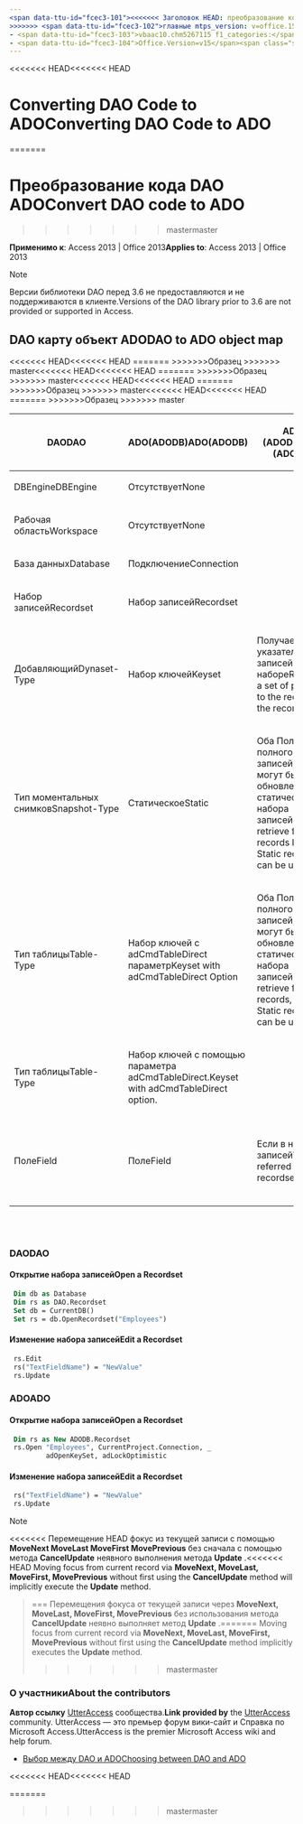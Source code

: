 ```yaml
---
<span data-ttu-id="fcec3-101"><<<<<<< Заголовок HEAD: преобразование кода DAO для ADO TOCTitle: преобразование кода DAO для ADO ms:assetid: 4720906b-d6b1-aa6d-3b18-ff828d16acae ms:mtpsurl: https://msdn.microsoft.com/library/Ff193201(v=office.15) ms:contentKeyID: 48544585 ms.date: 09/18/2015 === заголовок: преобразование DAO код для ADO TOCTitle: преобразование DAO кода для ADO ms:assetid: 4720906b-d6b1-aa6d-3b18-ff828d16acae ms:mtpsurl: https://msdn.microsoft.com/library/Ff193201(v=office.15) ms:contentKeyID: 48544585 ms.date: 10/16/2018</span><span class="sxs-lookup"><span data-stu-id="fcec3-101"><<<<<<< HEAD title: Converting DAO Code to ADO TOCTitle: Converting DAO Code to ADO ms:assetid: 4720906b-d6b1-aa6d-3b18-ff828d16acae ms:mtpsurl: https://msdn.microsoft.com/library/Ff193201(v=office.15) ms:contentKeyID: 48544585 ms.date: 09/18/2015 ======= title: Convert DAO code to ADO TOCTitle: Convert DAO code to ADO ms:assetid: 4720906b-d6b1-aa6d-3b18-ff828d16acae ms:mtpsurl: https://msdn.microsoft.com/library/Ff193201(v=office.15) ms:contentKeyID: 48544585 ms.date: 10/16/2018</span></span>
>>>>>>> <span data-ttu-id="fcec3-102">главные mtps_version: v=office.15 f1_keywords:</span><span class="sxs-lookup"><span data-stu-id="fcec3-102">master mtps_version: v=office.15 f1_keywords:</span></span>
- <span data-ttu-id="fcec3-103">vbaac10.chm5267115 f1_categories:</span><span class="sxs-lookup"><span data-stu-id="fcec3-103">vbaac10.chm5267115 f1_categories:</span></span>
- <span data-ttu-id="fcec3-104">Office.Version=v15</span><span class="sxs-lookup"><span data-stu-id="fcec3-104">Office.Version=v15</span></span>
---
```


<span data-ttu-id="fcec3-105"><<<<<<< HEAD</span><span class="sxs-lookup"><span data-stu-id="fcec3-105"><<<<<<< HEAD</span></span>
# <a name="converting-dao-code-to-ado"></a><span data-ttu-id="fcec3-106">Converting DAO Code to ADO</span><span class="sxs-lookup"><span data-stu-id="fcec3-106">Converting DAO Code to ADO</span></span>
=======
# <a name="convert-dao-code-to-ado"></a><span data-ttu-id="fcec3-107">Преобразование кода DAO ADO</span><span class="sxs-lookup"><span data-stu-id="fcec3-107">Convert DAO code to ADO</span></span>
>>>>>>> <span data-ttu-id="fcec3-108">master</span><span class="sxs-lookup"><span data-stu-id="fcec3-108">master</span></span>

<span data-ttu-id="fcec3-109">**Применимо к**: Access 2013 | Office 2013</span><span class="sxs-lookup"><span data-stu-id="fcec3-109">**Applies to**: Access 2013 | Office 2013</span></span>

> [!NOTE]
> <span data-ttu-id="fcec3-110">Версии библиотеки DAO перед 3.6 не предоставляются и не поддерживаются в клиенте.</span><span class="sxs-lookup"><span data-stu-id="fcec3-110">Versions of the DAO library prior to 3.6 are not provided or supported in Access.</span></span>

## <a name="dao-to-ado-object-map"></a><span data-ttu-id="fcec3-111">DAO карту объект ADO</span><span class="sxs-lookup"><span data-stu-id="fcec3-111">DAO to ADO object map</span></span>

<table>
<colgroup>
<col style="width: 33%" />
<col style="width: 33%" />
<col style="width: 33%" />
</colgroup>
<thead>
<tr class="header">
<th><p><span data-ttu-id="fcec3-112"><strong>DAO</strong></span><span class="sxs-lookup"><span data-stu-id="fcec3-112"><strong>DAO</strong></span></span></p></th>
<span data-ttu-id="fcec3-113"><<<<<<< HEAD</span><span class="sxs-lookup"><span data-stu-id="fcec3-113"><<<<<<< HEAD</span></span>
<th><p><span data-ttu-id="fcec3-114"><strong>ADO(ADODB)</strong></span><span class="sxs-lookup"><span data-stu-id="fcec3-114"><strong>ADO(ADODB)</strong></span></span></p></th>
=======
<th><p><span data-ttu-id="fcec3-115"><strong>ADO (ADODB)</strong></span><span class="sxs-lookup"><span data-stu-id="fcec3-115"><strong>ADO (ADODB)</strong></span></span></p></th><span data-ttu-id="fcec3-116">
>>>>>>>Образец</span><span class="sxs-lookup"><span data-stu-id="fcec3-116">
>>>>>>> master</span></span>
<th><p><span data-ttu-id="fcec3-117"><strong>Примечание</strong></span><span class="sxs-lookup"><span data-stu-id="fcec3-117"><strong>Note</strong></span></span></p></th>
</tr>
</thead>
<tbody>
<tr class="odd">
<td><p><span data-ttu-id="fcec3-118">DBEngine</span><span class="sxs-lookup"><span data-stu-id="fcec3-118">DBEngine</span></span></p></td>
<td><p><span data-ttu-id="fcec3-119">Отсутствует</span><span class="sxs-lookup"><span data-stu-id="fcec3-119">None</span></span></p></td>
<td><p></p></td>
</tr>
<tr class="even">
<td><p><span data-ttu-id="fcec3-120">Рабочая область</span><span class="sxs-lookup"><span data-stu-id="fcec3-120">Workspace</span></span></p></td>
<td><p><span data-ttu-id="fcec3-121">Отсутствует</span><span class="sxs-lookup"><span data-stu-id="fcec3-121">None</span></span></p></td>
<td><p></p></td>
</tr>
<tr class="odd">
<td><p><span data-ttu-id="fcec3-122">База данных</span><span class="sxs-lookup"><span data-stu-id="fcec3-122">Database</span></span></p></td>
<td><p><span data-ttu-id="fcec3-123">Подключение</span><span class="sxs-lookup"><span data-stu-id="fcec3-123">Connection</span></span></p></td>
<td><p></p></td>
</tr>
<tr class="even">
<td><p><span data-ttu-id="fcec3-124">Набор записей</span><span class="sxs-lookup"><span data-stu-id="fcec3-124">Recordset</span></span></p></td>
<td><p><span data-ttu-id="fcec3-125">Набор записей</span><span class="sxs-lookup"><span data-stu-id="fcec3-125">Recordset</span></span></p></td>
<td><p></p></td>
</tr>
<tr class="odd">
<td><p><span data-ttu-id="fcec3-126">Добавляющий</span><span class="sxs-lookup"><span data-stu-id="fcec3-126">Dynaset-Type</span></span></p></td>
<td><p><span data-ttu-id="fcec3-127">Набор ключей</span><span class="sxs-lookup"><span data-stu-id="fcec3-127">Keyset</span></span></p></td>
<span data-ttu-id="fcec3-128"><<<<<<< HEAD</span><span class="sxs-lookup"><span data-stu-id="fcec3-128"><<<<<<< HEAD</span></span>
<td><p><span data-ttu-id="fcec3-129">Получает набор указатели на записей в наборе</span><span class="sxs-lookup"><span data-stu-id="fcec3-129">Retrieves a set of pointers to the records in the recordset</span></span></p></td>
=======
<td><p><span data-ttu-id="fcec3-130">Извлекает набор указателей на записи в наборе записей.</span><span class="sxs-lookup"><span data-stu-id="fcec3-130">Retrieves a set of pointers to the records in the recordset.</span></span></p></td><span data-ttu-id="fcec3-131">
>>>>>>>Образец</span><span class="sxs-lookup"><span data-stu-id="fcec3-131">
>>>>>>> master</span></span>
</tr>
<tr class="even">
<td><p><span data-ttu-id="fcec3-132">Тип моментальных снимков</span><span class="sxs-lookup"><span data-stu-id="fcec3-132">Snapshot-Type</span></span></p></td>
<td><p><span data-ttu-id="fcec3-133">Статическое</span><span class="sxs-lookup"><span data-stu-id="fcec3-133">Static</span></span></p></td>
<span data-ttu-id="fcec3-134"><<<<<<< HEAD</span><span class="sxs-lookup"><span data-stu-id="fcec3-134"><<<<<<< HEAD</span></span>
<td><p><span data-ttu-id="fcec3-135">Оба Получение полного записей, но могут быть обновлены статического набора записей.</span><span class="sxs-lookup"><span data-stu-id="fcec3-135">Both retrieve full records but a Static recordset can be updated.</span></span></p></td>
</tr>
<tr class="odd">
<td><p><span data-ttu-id="fcec3-136">Тип таблицы</span><span class="sxs-lookup"><span data-stu-id="fcec3-136">Table-Type</span></span></p></td>
<td><p><span data-ttu-id="fcec3-137">Набор ключей с adCmdTableDirect параметр</span><span class="sxs-lookup"><span data-stu-id="fcec3-137">Keyset with adCmdTableDirect Option</span></span></p></td>
=======
<td><p><span data-ttu-id="fcec3-138">Оба Получение полного записей, но могут быть обновлены статического набора записей.</span><span class="sxs-lookup"><span data-stu-id="fcec3-138">Both retrieve full records, but a Static recordset can be updated.</span></span></p></td>
</tr>
<tr class="odd">
<td><p><span data-ttu-id="fcec3-139">Тип таблицы</span><span class="sxs-lookup"><span data-stu-id="fcec3-139">Table-Type</span></span></p></td>
<td><p><span data-ttu-id="fcec3-140">Набор ключей с помощью параметра adCmdTableDirect.</span><span class="sxs-lookup"><span data-stu-id="fcec3-140">Keyset with adCmdTableDirect option.</span></span></p></td><span data-ttu-id="fcec3-141">
>>>>>>>Образец</span><span class="sxs-lookup"><span data-stu-id="fcec3-141">
>>>>>>> master</span></span>
<td><p></p></td>
</tr>
<tr class="even">
<td><p><span data-ttu-id="fcec3-142">Поле</span><span class="sxs-lookup"><span data-stu-id="fcec3-142">Field</span></span></p></td>
<td><p><span data-ttu-id="fcec3-143">Поле</span><span class="sxs-lookup"><span data-stu-id="fcec3-143">Field</span></span></p></td>
<span data-ttu-id="fcec3-144"><<<<<<< HEAD</span><span class="sxs-lookup"><span data-stu-id="fcec3-144"><<<<<<< HEAD</span></span>
<td><p><span data-ttu-id="fcec3-145">Если в наборе записей</span><span class="sxs-lookup"><span data-stu-id="fcec3-145">When referred to in a recordset</span></span></p></td>
=======
<td><p><span data-ttu-id="fcec3-146">Если приведенные в набор записей.</span><span class="sxs-lookup"><span data-stu-id="fcec3-146">When referred to in a recordset.</span></span></p></td><span data-ttu-id="fcec3-147">
>>>>>>>Образец</span><span class="sxs-lookup"><span data-stu-id="fcec3-147">
>>>>>>> master</span></span>
</tr>
</tbody>
</table>

<br/>
<br/>

### <a name="dao"></a><span data-ttu-id="fcec3-148">DAO</span><span class="sxs-lookup"><span data-stu-id="fcec3-148">DAO</span></span>

#### <a name="open-a-recordset"></a><span data-ttu-id="fcec3-149">Открытие набора записей</span><span class="sxs-lookup"><span data-stu-id="fcec3-149">Open a Recordset</span></span>

```vb
 Dim db as Database
 Dim rs as DAO.Recordset
 Set db = CurrentDB()
 Set rs = db.OpenRecordset("Employees")
```

#### <a name="edit-a-recordset"></a><span data-ttu-id="fcec3-150">Изменение набора записей</span><span class="sxs-lookup"><span data-stu-id="fcec3-150">Edit a Recordset</span></span>

```vb
 rs.Edit 
 rs("TextFieldName") = "NewValue"
 rs.Update
```

### <a name="ado"></a><span data-ttu-id="fcec3-151">ADO</span><span class="sxs-lookup"><span data-stu-id="fcec3-151">ADO</span></span>

#### <a name="open-a-recordset"></a><span data-ttu-id="fcec3-152">Открытие набора записей</span><span class="sxs-lookup"><span data-stu-id="fcec3-152">Open a Recordset</span></span>

```vb
 Dim rs as New ADODB.Recordset
 rs.Open "Employees", CurrentProject.Connection, _
         adOpenKeySet, adLockOptimistic
```

#### <a name="edit-a-recordset"></a><span data-ttu-id="fcec3-153">Изменение набора записей</span><span class="sxs-lookup"><span data-stu-id="fcec3-153">Edit a Recordset</span></span>

```vb
 rs("TextFieldName") = "NewValue" 
 rs.Update
```


> [!NOTE]
<span data-ttu-id="fcec3-154"><<<<<<< Перемещение HEAD фокус из текущей записи с помощью **MoveNext MoveLast MoveFirst MovePrevious** без сначала с помощью метода **CancelUpdate** неявного выполнения метода **Update** .</span><span class="sxs-lookup"><span data-stu-id="fcec3-154"><<<<<<< HEAD Moving focus from current record via **MoveNext, MoveLast, MoveFirst, MovePrevious** without first using the **CancelUpdate** method will implicitly execute the **Update** method.</span></span>
> <span data-ttu-id="fcec3-155">=== Перемещения фокуса от текущей записи через **MoveNext, MoveLast, MoveFirst, MovePrevious** без использования метода **CancelUpdate** неявно выполняет метод **Update** .</span><span class="sxs-lookup"><span data-stu-id="fcec3-155">======= Moving focus from current record via **MoveNext, MoveLast, MoveFirst, MovePrevious** without first using the **CancelUpdate** method implicitly executes the **Update** method.</span></span>
>>>>>>> <span data-ttu-id="fcec3-156">master</span><span class="sxs-lookup"><span data-stu-id="fcec3-156">master</span></span>

### <a name="about-the-contributors"></a><span data-ttu-id="fcec3-157">О участники</span><span class="sxs-lookup"><span data-stu-id="fcec3-157">About the contributors</span></span>

<span data-ttu-id="fcec3-158">**Автор ссылку** [UtterAccess](https://www.utteraccess.com) сообщества.</span><span class="sxs-lookup"><span data-stu-id="fcec3-158">**Link provided by** the [UtterAccess](https://www.utteraccess.com) community.</span></span> <span data-ttu-id="fcec3-159">UtterAccess — это премьер форум вики-сайт и Справка по Microsoft Access.</span><span class="sxs-lookup"><span data-stu-id="fcec3-159">UtterAccess is the premier Microsoft Access wiki and help forum.</span></span>

- [<span data-ttu-id="fcec3-160">Выбор между DAO и ADO</span><span class="sxs-lookup"><span data-stu-id="fcec3-160">Choosing between DAO and ADO</span></span>](https://www.utteraccess.com/wiki/index.php/choosing_between_dao_and_ado)

<span data-ttu-id="fcec3-161"><<<<<<< HEAD</span><span class="sxs-lookup"><span data-stu-id="fcec3-161"><<<<<<< HEAD</span></span>

=======
<br/>
>>>>>>> <span data-ttu-id="fcec3-162">master</span><span class="sxs-lookup"><span data-stu-id="fcec3-162">master</span></span>

